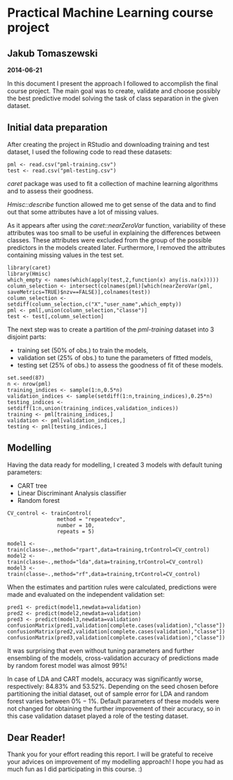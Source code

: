 Practical Machine Learning course project
========================================================
Jakub Tomaszewski
--------------------------------------------------------
**2014-06-21**

In this document I present the approach I followed to accomplish the final course project. The main goal was to create, validate and choose possibly the best predictive model solving the task of class separation in the given dataset.

## Initial data preparation

After creating the project in RStudio and downloading training and test dataset, I used the following code to read these datasets:

```
pml <- read.csv("pml-training.csv")
test <- read.csv("pml-testing.csv")
```

*caret* package was used to fit a collection of machine learning algorithms and to assess their goodness.

*Hmisc::describe* function allowed me to get sense of the data and to find out that some attributes have a lot of missing values.

As it appears after using the *caret::nearZeroVar* function, variability of these attributes was too small to be useful in explaining the differences between classes. These attributes were excluded from the group of the possible predictors in the models created later. Furthermore, I removed the attributes containing missing values in the test set.

```
library(caret)
library(Hmisc)
which_empty <- names(which(apply(test,2,function(x) any(is.na(x)))))
column_selection <- intersect(colnames(pml)[which(nearZeroVar(pml, saveMetrics=TRUE)$nzv==FALSE)],colnames(test))
column_selection <- setdiff(column_selection,c("X","user_name",which_empty))
pml <- pml[,union(column_selection,"classe")]
test <- test[,column_selection]
```

The next step was to create a partition of the *pml-training* dataset into 3 disjoint parts:
* training set (50% of obs.) to train the models,
* validation set (25% of obs.) to tune the parameters of fitted models,
* testing set (25% of obs.) to assess the goodness of fit of these models.

```
set.seed(87)
n <- nrow(pml)
training_indices <- sample(1:n,0.5*n)
validation_indices <- sample(setdiff(1:n,training_indices),0.25*n)
testing_indices <- setdiff(1:n,union(training_indices,validation_indices))
training <- pml[training_indices,]
validation <- pml[validation_indices,]
testing <- pml[testing_indices,]
```

## Modelling

Having the data ready for modelling, I created 3 models with default tuning parameters:
* CART tree
* Linear Discriminant Analysis classifier
* Random forest

```
CV_control <- trainControl(
                method = "repeatedcv",
                number = 10,
                repeats = 5)

model1 <- train(classe~.,method="rpart",data=training,trControl=CV_control)
model2 <- train(classe~.,method="lda",data=training,trControl=CV_control)
model3 <- train(classe~.,method="rf",data=training,trControl=CV_control)
```

When the estimates and partition rules were calculated, predictions were made and evaluated on the independent validation set:

```
pred1 <- predict(model1,newdata=validation)
pred2 <- predict(model2,newdata=validation)
pred3 <- predict(model3,newdata=validation)
confusionMatrix(pred1,validation[complete.cases(validation),"classe"])
confusionMatrix(pred2,validation[complete.cases(validation),"classe"])
confusionMatrix(pred3,validation[complete.cases(validation),"classe"])
```

It was surprising that even without tuning parameters and further ensembling of the models, cross-validation accuracy of predictions made by random forest model was almost 99%! 

In case of LDA and CART models, accuracy was significantly worse, respectively: $84.83\%$ and $53.52\%$. Depending on the seed chosen before partitioning the initial dataset, out of sample error for LDA and random forest varies between $0\%-1\%$. Default parameters of these models were not changed for obtaining the further improvement of their accuracy, so in this case validation dataset played a role of the testing dataset. 

Dear Reader!
--------------------------------------------------------
Thank you for your effort reading this report. I will be grateful to receive your advices on improvement of my modelling approach! I hope you had as much fun as I did participating in this course. :)

